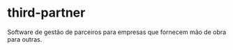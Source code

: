 # third-partner
Software de gestão de parceiros para empresas que fornecem mão de obra para outras.

